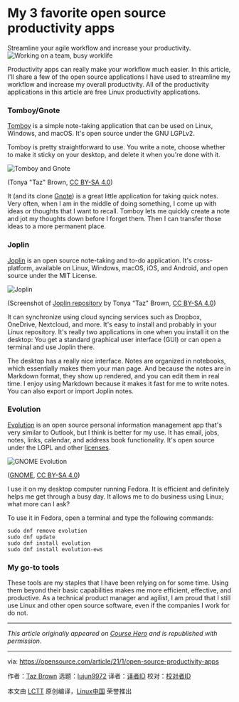 [#]: collector: (lujun9972)
[#]: translator: (geekpi)
[#]: reviewer: ( )
[#]: publisher: ( )
[#]: url: ( )
[#]: subject: (My 3 favorite open source productivity apps)
[#]: via: (https://opensource.com/article/21/1/open-source-productivity-apps)
[#]: author: (Taz Brown https://opensource.com/users/heronthecli)

My 3 favorite open source productivity apps
======
Streamline your agile workflow and increase your productivity.
![Working on a team, busy worklife][1]

Productivity apps can really make your workflow much easier. In this article, I'll share a few of the open source applications I have used to streamline my workflow and increase my overall productivity. All of the productivity applications in this article are free Linux productivity applications.

### Tomboy/Gnote

[Tomboy][2] is a simple note-taking application that can be used on Linux, Windows, and macOS. It's open source under the GNU LGPLv2.

Tomboy is pretty straightforward to use. You write a note, choose whether to make it sticky on your desktop, and delete it when you're done with it.

![Tomboy and Gnote][3]

(Tonya "Taz" Brown, [CC BY-SA 4.0][4])

It (and its clone [Gnote][5]) is a great little application for taking quick notes. Very often, when I am in the middle of doing something, I come up with ideas or thoughts that I want to recall. Tomboy lets me quickly create a note and jot my thoughts down before I forget them. Then I can transfer those ideas to a more permanent place.

### Joplin

[Joplin][6] is an open source note-taking and to-do application. It's cross-platform, available on Linux, Windows, macOS, iOS, and Android, and open source under the MIT License.

![Joplin][7]

(Screenshot of [Joplin repository][8] by Tonya "Taz" Brown, [CC BY-SA 4.0][4])

It can synchronize using cloud syncing services such as Dropbox, OneDrive, Nextcloud, and more. It's easy to install and probably in your Linux repository. It's really two applications in one when you install it on the desktop: You get a standard graphical user interface (GUI) or can open a terminal and use Joplin there.

The desktop has a really nice interface. Notes are organized in notebooks, which essentially makes them your man page. And because the notes are in Markdown format, they show up rendered, and you can edit them in real time. I enjoy using Markdown because it makes it fast for me to write notes. You can also export or import Joplin notes.

### Evolution

[Evolution][9] is an open source personal information management app that's very similar to Outlook, but I think is better for my use. It has email, jobs, notes, links, calendar, and address book functionality. It's open source under the LGPL and other [licenses][10].

![GNOME Evolution][11]

([GNOME][12], [CC BY-SA 4.0][4])

I use it on my desktop computer running Fedora. It is efficient and definitely helps me get through a busy day. It allows me to do business using Linux; what more can I ask?

To use it in Fedora, open a terminal and type the following commands:


```
sudo dnf remove evolution
sudo dnf update
sudo dnf install evolution
sudo dnf install evolution-ews
```

### My go-to tools

These tools are my staples that I have been relying on for some time. Using them beyond their basic capabilities makes me more efficient, effective, and productive. As a technical product manager and agilist, I am proud that I still use Linux and other open source software, even if the companies I work for do not.

* * *

_This article originally appeared on [Course Hero][13] and is republished with permission._

--------------------------------------------------------------------------------

via: https://opensource.com/article/21/1/open-source-productivity-apps

作者：[Taz Brown][a]
选题：[lujun9972][b]
译者：[译者ID](https://github.com/译者ID)
校对：[校对者ID](https://github.com/校对者ID)

本文由 [LCTT](https://github.com/LCTT/TranslateProject) 原创编译，[Linux中国](https://linux.cn/) 荣誉推出

[a]: https://opensource.com/users/heronthecli
[b]: https://github.com/lujun9972
[1]: https://opensource.com/sites/default/files/styles/image-full-size/public/lead-images/team_dev_email_chat_video_work_wfm_desk_520.png?itok=6YtME4Hj (Working on a team, busy worklife)
[2]: https://wiki.gnome.org/Apps/Tomboy
[3]: https://opensource.com/sites/default/files/uploads/tomboy-gnote.png (Tomboy and Gnote)
[4]: https://creativecommons.org/licenses/by-sa/4.0/
[5]: https://wiki.gnome.org/Apps/Gnote
[6]: https://joplinapp.org/
[7]: https://opensource.com/sites/default/files/uploads/joplin_0.jpg (Joplin)
[8]: https://github.com/laurent22/joplin
[9]: https://wiki.gnome.org/Apps/Evolution
[10]: https://gitlab.gnome.org/GNOME/evolution/-/blob/master/COPYING
[11]: https://opensource.com/sites/default/files/uploads/evolution.png (GNOME Evolution)
[12]: https://help.gnome.org/users/evolution/stable/intro-main-window.html.en
[13]: https://www.coursehero.com/file/74086904/Personal-productivity-using-open-source-software-tools/
